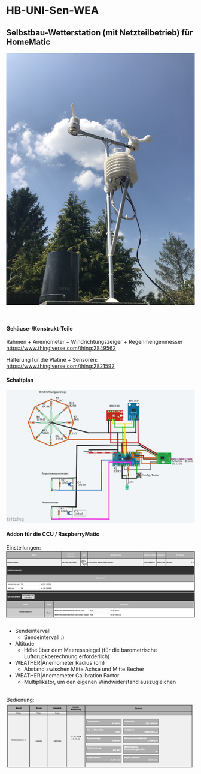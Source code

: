 # HB-UNI-Sen-WEA
## Selbstbau-Wetterstation (mit Netzteilbetrieb) für HomeMatic 
![complete](Images/4.png)

<br>

#### Gehäuse-/Konstrukt-Teile
Rahmen + Anemometer + Windrichtungszeiger + Regenmengenmesser<br>
https://www.thingiverse.com/thing:2849562

Halterung für die Platine + Sensoren:<br>
https://www.thingiverse.com/thing:2821592

#### Schaltplan

![wiring](Images/wiring.png)


#### Addon für die CCU / RaspberryMatic

Einstellungen:<br>
![einstellungen](Images/CCU_Einstellungen.png)

- Sendeintervall
  - Sendeintervall :)
- Altitude
  - Höhe über dem Meeresspiegel (für die barometrische Luftdruckberechnung erforderlich)
- WEATHER|Anemometer Radius (cm)
  - Abstand zwischen Mitte Achse und Mitte Becher
- WEATHER|Anemometer Calibration Factor
  - Multiplikator, um den eigenen Windwiderstand auszugleichen

<br>Bedienung:<br>
![bedienung](Images/CCU_Bedienung.png)


